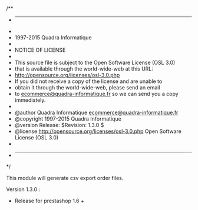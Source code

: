 /**
 * ---------------------------------------------------------------------------------
 *
 * 1997-2015 Quadra Informatique
 *
 * NOTICE OF LICENSE
 *
 * This source file is subject to the Open Software License (OSL 3.0)
 * that is available through the world-wide-web at this URL:
 * http://opensource.org/licenses/osl-3.0.php
 * If you did not receive a copy of the license and are unable to
 * obtain it through the world-wide-web, please send an email
 * to ecommerce@quadra-informatique.fr so we can send you a copy immediately.
 *
 * @author    Quadra Informatique <ecommerce@quadra-informatique.fr>
 * @copyright 1997-2015 Quadra Informatique
 * @version Release: $Revision: 1.3.0 $
 * @license   http://opensource.org/licenses/osl-3.0.php  Open Software License (OSL 3.0)
 *
 * ---------------------------------------------------------------------------------
 */

This module will generate csv export order files.

Version 1.3.0 :

- Release for prestashop 1.6 +
